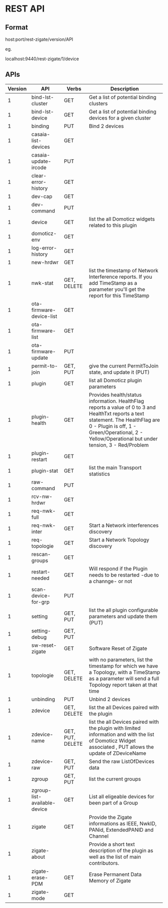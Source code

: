 # REST API 


## Format

host:port/rest-zigate/version/API

eg.

localhost:9440/rest-zigate/1/device


## APIs

| Version | API                          | Verbs            | Description                                                                                                                                                                                                                             |
| ------- | ---------------------------- | ---------------- | --------------------------------------------------------------------------------------------------------------------------------------------------------------------------------------------------------------------------------------- |
| 1       | bind-lst-cluster             | GET              | Get a list of potential binding clusters                                                                                                                                                                                                |
| 1       | bind-lst-device              | GET              | Get a list of potential binding devices for a given cluster                                                                                                                                                                             |
| 1       | binding                      | PUT              | Bind 2 devices                                                                                                                                                                                                                          |
| 1       | casaia-list-devices          | GET              |                                                                                                                                                                                                                                         |
| 1       | casaia-update-ircode         | PUT              |                                                                                                                                                                                                                                         |
| 1       | clear-error-history          | GET              |                                                                                                                                                                                                                                         |
| 1       | dev-cap                      | GET              |                                                                                                                                                                                                                                         |
| 1       | dev-command                  | PUT              |                                                                                                                                                                                                                                         |
| 1       | device                       | GET              | list the all Domoticz widgets related to this plugin                                                                                                                                                                                    |
| 1       | domoticz-env                 | GET              |                                                                                                                                                                                                                                         |
| 1       | log-error-history            | GET              |                                                                                                                                                                                                                                         |
| 1       | new-hrdwr                    | GET              |                                                                                                                                                                                                                                         |
| 1       | nwk-stat                     | GET, DELETE      | list the timestamp of Network Interference reports. If you add TimeStamp as a parameter you'll get the report for this TimeStamp                                                                                                        |
| 1       | ota-firmware-device-list     | GET              |                                                                                                                                                                                                                                         |
| 1       | ota-firmware-list            | GET              |                                                                                                                                                                                                                                         |
| 1       | ota-firmware-update          | PUT              |                                                                                                                                                                                                                                         |
| 1       | permit-to-join               | GET, PUT         | give the current PermitToJoin state, and update it (PUT)                                                                                                                                                                                |
| 1       | plugin                       | GET              | list all Domoticz plugin parameters                                                                                                                                                                                                     |
| 1       | plugin-health                | GET              | Provides health/status information. HealthFlag reports a value of 0 to 3 and HealthTxt reports a text statement. The HealthFlag are 0 - Plugin is off, 1 - Green/Operational, 2 - Yellow/Operational but under tension, 3 - Red/Problem |
| 1       | plugin-restart               | GET              |                                                                                                                                                                                                                                         |
| 1       | plugin-stat                  | GET              | list the main Transport statistics                                                                                                                                                                                                      |
| 1       | raw-command                  | PUT              |                                                                                                                                                                                                                                         |
| 1       | rcv-nw-hrdwr                 | GET              |                                                                                                                                                                                                                                         |
| 1       | req-nwk-full                 | GET              |                                                                                                                                                                                                                                         |
| 1       | req-nwk-inter                | GET              | Start a Network interferences discovery                                                                                                                                                                                                 |
| 1       | req-topologie                | GET              | Start a Network Topology discovery                                                                                                                                                                                                      |
| 1       | rescan-groups                | GET              |                                                                                                                                                                                                                                         |
| 1       | restart-needed               | GET              | Will respond if the Plugin needs to be restarted -due to a channge- or not                                                                                                                                                              |
| 1       | scan-device-for-grp          | PUT              |                                                                                                                                                                                                                                         |
| 1       | setting                      | GET, PUT         | list the all plugin configurable parameters and update them (PUT)                                                                                                                                                                       |
| 1       | setting-debug                | GET, PUT         |                                                                                                                                                                                                                                         |
| 1       | sw-reset-zigate              | GET              | Software Reset of Zigate                                                                                                                                                                                                                |
| 1       | topologie                    | GET, DELETE      | with no parameters, list the timestamp for which we have a Topology, with a TimeStamp as a parameter will send a full Topology report taken at that time                                                                                |
| 1       | unbinding                    | PUT              | Unbind 2 devices                                                                                                                                                                                                                        |
| 1       | zdevice                      | GET, DELETE      | list the all Devices paired with the plugin                                                                                                                                                                                             |
| 1       | zdevice-name                 | GET, PUT, DELETE | list the all Devices paired with the plugin with limited information and with the list of Domoticz Widget associated , PUT allows the update of ZDeviceName                                                                             |
| 1       | zdevice-raw                  | GET, PUT         | Send the raw ListOfDevices data                                                                                                                                                                                                         |
| 1       | zgroup                       | GET, PUT         | list the current groups                                                                                                                                                                                                                 |
| 1       | zgroup-list-available-device | GET              | List all eligeable devices for been part of a Group                                                                                                                                                                                     |
| 1       | zigate                       | GET              | Provide the Zigate informations as IEEE, NwkID, PANid, ExtendedPANID and Channel                                                                                                                                                        |
| 1       | zigate-about                 |                  | Provide a short text description of the plugin as well as the list of main contributors.                                                                                                                                                |
| 1       | zigate-erase-PDM             | GET              | Erase Permanent Data Memory of Zigate                                                                                                                                                                                                   |
| 1       | zigate-mode                  | GET              |                                                                                                                                                                                                                                         |
